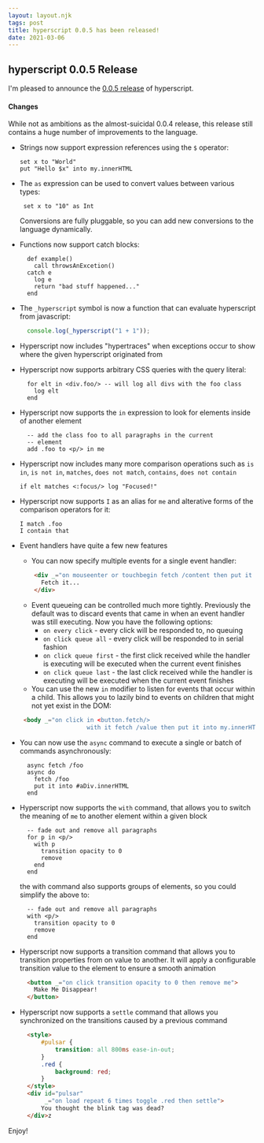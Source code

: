 ```yaml
---
layout: layout.njk
tags: post
title: hyperscript 0.0.5 has been released!
date: 2021-03-06
---
```


## hyperscript 0.0.5 Release

I'm pleased to announce the [0.0.5 release](https://unpkg.com/browse/hyperscript.org@0.0.5/) of hyperscript.

#### Changes

While not as ambitions as the almost-suicidal 0.0.4 release, this release still contains a huge number of improvements
to the language.

* Strings now support expression references using the `$` operator:
  ```text
  set x to "World"
  put "Hello $x" into my.innerHTML
  ```

* The `as` expression can be used to convert values between various types:
  ```text
   set x to "10" as Int
  ```
  Conversions are fully pluggable, so you can add new conversions to the language dynamically.

* Functions now support catch blocks:
  ```text
    def example()
      call throwsAnExcetion()
    catch e
      log e
      return "bad stuff happened..."
    end
  ```

* The `_hyperscript` symbol is now a function that can evaluate hyperscript from javascript:
  ```js
    console.log(_hyperscript("1 + 1"));
  ```

* Hyperscript now includes "hypertraces" when exceptions occur to show where the given hyperscript originated from

* Hyperscript now supports arbitrary CSS queries with the query
  literal:
  ```text
    for elt in <div.foo/> -- will log all divs with the foo class
      log elt
    end
  ```
  
* Hyperscript now supports the `in` expression to look for elements inside of another element
  ```text
    -- add the class foo to all paragraphs in the current
    -- element
    add .foo to <p/> in me
  ```

* Hyperscript now includes many more comparison operations such as `is in`, `is not in`, `matches`, `does not match`,
  `contains`, `does not contain`
  ```text
  if elt matches <:focus/> log "Focused!"
  ```

* Hyperscript now supports `I` as an alias for `me` and alterative forms of the comparison operators for it:
  ```text
  I match .foo
  I contain that
  ```

* Event handlers have quite a few new features
  * You can now specify multiple events for a single event handler:
  ```html
      <div _="on mouseenter or touchbegin fetch /content then put it into my.innerHTML">
        Fetch it...
      </div>
   ```
  * Event queueing can be controlled much more tightly.  Previously the default was to discard 
    events that came in when an event handler was still executing.  Now you have the following
    options:
      * `on every click` - every click will be responded to, no queuing
      * `on click queue all` - every click will be responded to in serial fashion
      * `on click queue first` - the first click received while the handler is executing will be executed when the current event finishes
      * `on click queue last` - the last click received while the handler is executing will be executed when the current event finishes
   * You can use the new `in` modifier to listen for events that occur within a child.  This allows you to lazily bind to events on children that might not yet exist in the DOM:
   ```html
    <body _="on click in <button.fetch/> 
                      with it fetch /value then put it into my.innerHTML"
   ```

* You can now use the `async` command to execute a single or batch of commands asynchronously:
  ```text
    async fetch /foo
    async do
      fetch /foo
      put it into #aDiv.innerHTML
    end
  ```

* Hyperscript now supports the `with` command, that allows you to switch the meaning of `me` to another element within a given block
  ```text
    -- fade out and remove all paragraphs
    for p in <p/>
      with p
        transition opacity to 0
        remove
      end
    end
  ```
  the with command also supports groups of elements, so you could simplify the above to:
  ```text
    -- fade out and remove all paragraphs
    with <p/>
      transition opacity to 0
      remove
    end
  ```

* Hyperscript now supports a transition command that allows you to transition properties from 
  on value to another.  It will apply a configurable transition value to the element to ensure
  a smooth animation
  ```html
    <button _="on click transition opacity to 0 then remove me">
      Make Me Disappear!
    </button>
  ```  

* Hyperscript now supports a `settle` command that allows you synchronized on the transitions caused by a previous
  command
  ```html
    <style>
        #pulsar {
            transition: all 800ms ease-in-out;
        }
        .red {
            background: red;
        }
    </style>
    <div id="pulsar"
         _="on load repeat 6 times toggle .red then settle">
        You thought the blink tag was dead?
    </div>z
  ```  

Enjoy!